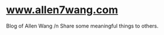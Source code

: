 www.allen7wang.com
====================
Blog of Allen Wang /n
Share some meaningful things to others.
